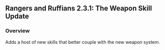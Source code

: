 ## Rangers and Ruffians 2.3.1: The Weapon Skill Update

### Overview
Adds a host of new skills that better couple with the new weapon system.